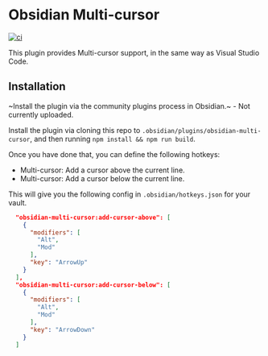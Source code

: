 # Obsidian Multi-cursor

[![ci](https://github.com/benmatselby/obsidian-multi-cursor/actions/workflows/ci.yml/badge.svg)](https://github.com/benmatselby/obsidian-multi-cursor/actions/workflows/ci.yml)

This plugin provides Multi-cursor support, in the same way as Visual Studio Code.

## Installation

~Install the plugin via the community plugins process in Obsidian.~ - Not currently uploaded.

Install the plugin via cloning this repo to `.obsidian/plugins/obsidian-multi-cursor`, and then running `npm install && npm run build`.

Once you have done that, you can define the following hotkeys:

- Multi-cursor: Add a cursor above the current line.
- Multi-cursor: Add a cursor below the current line.

This will give you the following config in `.obsidian/hotkeys.json` for your vault.

```json
  "obsidian-multi-cursor:add-cursor-above": [
    {
      "modifiers": [
        "Alt",
        "Mod"
      ],
      "key": "ArrowUp"
    }
  ],
  "obsidian-multi-cursor:add-cursor-below": [
    {
      "modifiers": [
        "Alt",
        "Mod"
      ],
      "key": "ArrowDown"
    }
  ]
```
